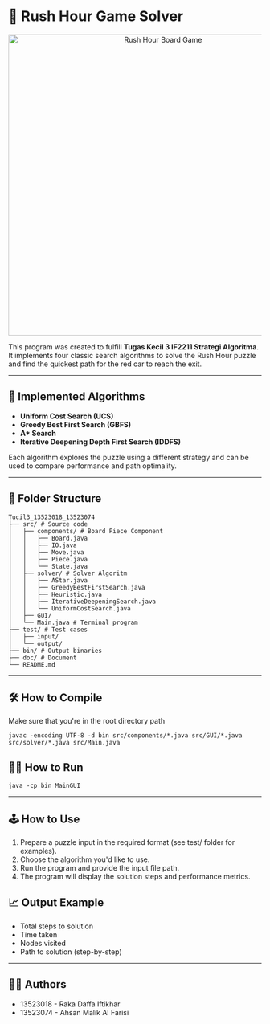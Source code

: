 # 🚗 Rush Hour Game Solver

<p align="center">
  <img src="https://img.lakeshorelearning.com/is/image/OCProduction/fg503?wid=800&fmt=jpeg&qlt=85,1&pscan=auto&op_sharpen=0&resMode=sharp2&op_usm=1,0.65,6,0" alt="Rush Hour Board Game" width="600"/>
</p>

This program was created to fulfill **Tugas Kecil 3 IF2211 Strategi Algoritma**. It implements four classic search algorithms to solve the Rush Hour puzzle and find the quickest path for the red car to reach the exit.

---

## 🧠 Implemented Algorithms

- **Uniform Cost Search (UCS)**
- **Greedy Best First Search (GBFS)**
- **A\* Search**
- **Iterative Deepening Depth First Search (IDDFS)**

Each algorithm explores the puzzle using a different strategy and can be used to compare performance and path optimality.

---

## 📂 Folder Structure
```
Tucil3_13523018_13523074
├── src/ # Source code
│   ├── components/ # Board Piece Component
│   │   ├── Board.java
│   │   ├── IO.java
│   │   ├── Move.java
│   │   ├── Piece.java
│   │   └── State.java    
│   ├── solver/ # Solver Algoritm
│   │   ├── AStar.java
│   │   ├── GreedyBestFirstSearch.java
│   │   ├── Heuristic.java
│   │   ├── IterativeDeepeningSearch.java
│   │   └── UniformCostSearch.java   
│   ├── GUI/
│   └── Main.java # Terminal program
├── test/ # Test cases
│   ├── input/
│   └── output/ 
├── bin/ # Output binaries 
├── doc/ # Document 
└── README.md
```
---
 
## 🛠️ How to Compile
Make sure that you're in the root directory path
```
javac -encoding UTF-8 -d bin src/components/*.java src/GUI/*.java src/solver/*.java src/Main.java
```

## 🏃‍♂️ How to Run
```
java -cp bin MainGUI
```

---

## 🕹️ How to Use
1. Prepare a puzzle input in the required format (see test/ folder for examples).
2. Choose the algorithm you'd like to use.
3. Run the program and provide the input file path.
4. The program will display the solution steps and performance metrics.

## 📈 Output Example
- Total steps to solution
- Time taken
- Nodes visited
- Path to solution (step-by-step)

---

## 👨‍💻 Authors
- 13523018 - Raka Daffa Iftikhar
- 13523074 - Ahsan Malik Al Farisi

